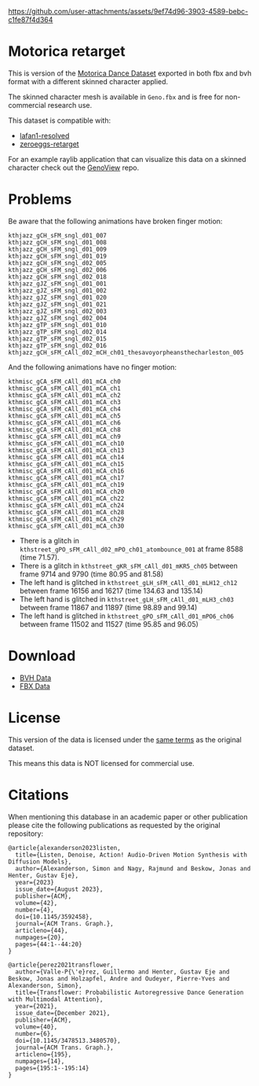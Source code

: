 


https://github.com/user-attachments/assets/9ef74d96-3903-4589-bebc-c1fe87f4d364


Motorica retarget
=================

This is version of the [Motorica Dance Dataset](https://github.com/simonalexanderson/MotoricaDanceDataset) exported in both fbx and bvh format with a different skinned character applied.

The skinned character mesh is available in `Geno.fbx` and is free for non-commercial research use.

This dataset is compatible with:

* [lafan1-resolved](https://github.com/orangeduck/lafan1-resolved)
* [zeroeggs-retarget](https://github.com/orangeduck/zeroeggs-retarget)

For an example raylib application that can visualize this data on a skinned character check out the [GenoView](https://github.com/orangeduck/GenoView) repo.

Problems
========

Be aware that the following animations have broken finger motion:

```
kthjazz_gCH_sFM_sngl_d01_007
kthjazz_gCH_sFM_sngl_d01_008
kthjazz_gCH_sFM_sngl_d01_009
kthjazz_gCH_sFM_sngl_d01_019
kthjazz_gCH_sFM_sngl_d02_005
kthjazz_gCH_sFM_sngl_d02_006
kthjazz_gCH_sFM_sngl_d02_018
kthjazz_gJZ_sFM_sngl_d01_001
kthjazz_gJZ_sFM_sngl_d01_002
kthjazz_gJZ_sFM_sngl_d01_020
kthjazz_gJZ_sFM_sngl_d01_021
kthjazz_gJZ_sFM_sngl_d02_003
kthjazz_gJZ_sFM_sngl_d02_004
kthjazz_gTP_sFM_sngl_d01_010
kthjazz_gTP_sFM_sngl_d02_014
kthjazz_gTP_sFM_sngl_d02_015
kthjazz_gTP_sFM_sngl_d02_016
kthjazz_gCH_sFM_cAll_d02_mCH_ch01_thesavoyorpheansthecharleston_005
```

And the following animations have no finger motion:

```
kthmisc_gCA_sFM_cAll_d01_mCA_ch0
kthmisc_gCA_sFM_cAll_d01_mCA_ch1
kthmisc_gCA_sFM_cAll_d01_mCA_ch2
kthmisc_gCA_sFM_cAll_d01_mCA_ch3
kthmisc_gCA_sFM_cAll_d01_mCA_ch4
kthmisc_gCA_sFM_cAll_d01_mCA_ch5
kthmisc_gCA_sFM_cAll_d01_mCA_ch6
kthmisc_gCA_sFM_cAll_d01_mCA_ch8
kthmisc_gCA_sFM_cAll_d01_mCA_ch9
kthmisc_gCA_sFM_cAll_d01_mCA_ch10
kthmisc_gCA_sFM_cAll_d01_mCA_ch13
kthmisc_gCA_sFM_cAll_d01_mCA_ch14
kthmisc_gCA_sFM_cAll_d01_mCA_ch15
kthmisc_gCA_sFM_cAll_d01_mCA_ch16
kthmisc_gCA_sFM_cAll_d01_mCA_ch17
kthmisc_gCA_sFM_cAll_d01_mCA_ch19
kthmisc_gCA_sFM_cAll_d01_mCA_ch20
kthmisc_gCA_sFM_cAll_d01_mCA_ch22
kthmisc_gCA_sFM_cAll_d01_mCA_ch24
kthmisc_gCA_sFM_cAll_d01_mCA_ch28
kthmisc_gCA_sFM_cAll_d01_mCA_ch29
kthmisc_gCA_sFM_cAll_d01_mCA_ch30
```

* There is a glitch in `kthstreet_gPO_sFM_cAll_d02_mPO_ch01_atombounce_001` at frame 8588 (time 71.57).
* There is a glitch in `kthstreet_gKR_sFM_cAll_d01_mKR5_ch05` between frame 9714 and 9790 (time 80.95 and 81.58)
* The left hand is glitched in `kthstreet_gLH_sFM_cAll_d01_mLH12_ch12` between frame 16156 and 16217 (time 134.63 and 135.14)
* The left hand is glitched in `kthstreet_gLH_sFM_cAll_d01_mLH3_ch03` between frame 11867 and 11897 (time 98.89 and 99.14)
* The left hand is glitched in `kthstreet_gPO_sFM_cAll_d01_mPO6_ch06` between frame 11502 and 11527 (time 95.85 and 96.05)

Download
========

* [BVH Data](https://theorangeduck.com/media/uploads/Geno/motorica-retarget/bvh.zip)
* [FBX Data](https://theorangeduck.com/media/uploads/Geno/motorica-retarget/fbx.zip)

License
=======

This version of the data is licensed under the [same terms](https://github.com/simonalexanderson/MotoricaDanceDataset/blob/main/LICENSE.txt) as the original dataset.

This means this data is NOT licensed for commercial use.


Citations
=========

When mentioning this database in an academic paper or other publication please cite the following publications as requested by the original repository:

```
@article{alexanderson2023listen,
  title={Listen, Denoise, Action! Audio-Driven Motion Synthesis with Diffusion Models},
  author={Alexanderson, Simon and Nagy, Rajmund and Beskow, Jonas and Henter, Gustav Eje},
  year={2023}
  issue_date={August 2023},
  publisher={ACM},
  volume={42},
  number={4},
  doi={10.1145/3592458},
  journal={ACM Trans. Graph.},
  articleno={44},
  numpages={20},
  pages={44:1--44:20}
}

@article{perez2021transflower,
  author={Valle-P{\'e}rez, Guillermo and Henter, Gustav Eje and Beskow, Jonas and Holzapfel, Andre and Oudeyer, Pierre-Yves and Alexanderson, Simon},
  title={Transflower: Probabilistic Autoregressive Dance Generation with Multimodal Attention},
  year={2021},
  issue_date={December 2021},
  publisher={ACM},
  volume={40},
  number={6},
  doi={10.1145/3478513.3480570},
  journal={ACM Trans. Graph.},
  articleno={195},
  numpages={14},
  pages={195:1--195:14}
}
```
